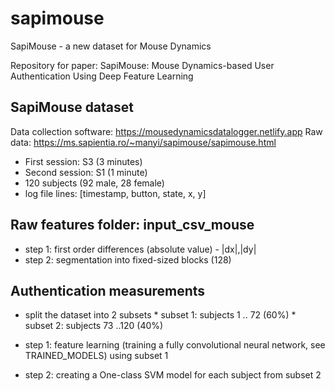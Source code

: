 # sapimouse
SapiMouse - a new dataset for Mouse Dynamics

Repository for paper: SapiMouse: Mouse Dynamics-based User Authentication Using Deep Feature Learning

## SapiMouse dataset
Data collection software: https://mousedynamicsdatalogger.netlify.app
Raw data: https://ms.sapientia.ro/~manyi/sapimouse/sapimouse.html
   * First session: S3 (3 minutes)
   * Second session: S1 (1 minute)
   * 120 subjects (92 male, 28 female)
   * log file lines: [timestamp, button, state, x, y]
   
## Raw features folder: input_csv_mouse
   * step 1: first order differences (absolute value) - |dx|,|dy|
   * step 2: segmentation into fixed-sized blocks (128)
 
## Authentication measurements
   * split the dataset into 2 subsets
   	* subset 1: subjects 1 .. 72 (60%)
   	* subset 2: subjects 73 ..120 (40%)
   	
   * step 1: feature learning (training a fully convolutional neural network, see TRAINED_MODELS) using subset 1
   	 
   * step 2: creating a One-class SVM model for each subject from subset 2
   
   
	
	
